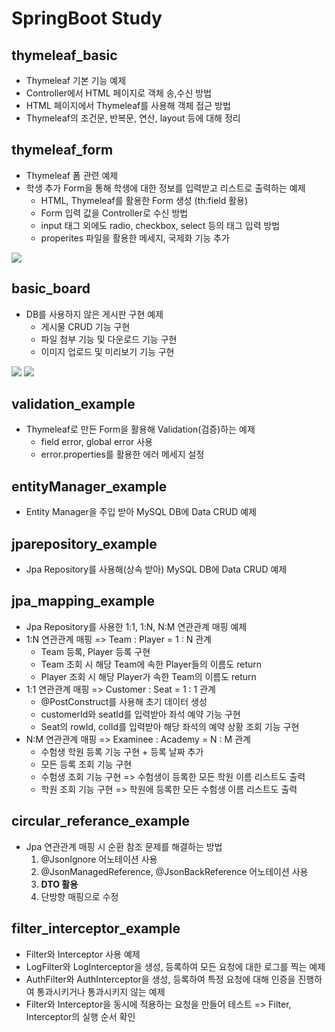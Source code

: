 # SpringBoot Study

## thymeleaf_basic

- Thymeleaf 기본 기능 예제
- Controller에서 HTML 페이지로 객체 송,수신 방법
- HTML 페이지에서 Thymeleaf를 사용해 객체 접근 방법
- Thymeleaf의 조건문, 반복문, 연산, layout 등에 대해 정리

## thymeleaf_form

- Thymeleaf 폼 관련 예제
- 학생 추가 Form을 통해 학생에 대한 정보를 입력받고 리스트로 출력하는 예제
  - HTML, Thymeleaf를 활용한 Form 생성 (th:field 활용)
  - Form 입력 값을 Controller로 수신 방법
  - input 태그 외에도 radio, checkbox, select 등의 태그 입력 방법
  - properites 파일을 활용한 메세지, 국제화 기능 추가 

![](https://blog.kakaocdn.net/dn/b3vfCQ/btrQtRLvUpf/zq3xSmMGiZ3hHKU6YoGbJ0/img.png)

## basic_board

- DB를 사용하지 않은 게시판 구현 예제
  - 게시물 CRUD 기능 구현
  - 파일 첨부 기능 및 다운로드 기능 구현
  - 이미지 업로드 및 미리보기 기능 구현

![](https://blog.kakaocdn.net/dn/3ICS3/btrP7NJztSf/jUO3ejt0zFotaNTSOtGFQ1/img.png)
![](https://blog.kakaocdn.net/dn/bSLJJs/btrRd62noh4/rcTeBCKJJHCe7FkVz4n63K/img.png)

## validation_example

- Thymeleaf로 만든 Form을 활용해 Validation(검증)하는 예제
  - field error, global error 사용
  - error.properties를 활용한 에러 메세지 설정

## entityManager_example

- Entity Manager을 주입 받아 MySQL DB에 Data CRUD 예제

## jparepository_example

- Jpa Repository를 사용해(상속 받아) MySQL DB에 Data CRUD 예제

## jpa_mapping_example

- Jpa Repository를 사용한 1:1, 1:N, N:M 연관관계 매핑 예제
- 1:N 연관관계 매핑 => Team : Player = 1 : N 관계
  - Team 등록, Player 등록 구현
  - Team 조회 시 해당 Team에 속한 Player들의 이름도 return
  - Player 조회 시 해당 Player가 속한 Team의 이름도 return
- 1:1 연관관계 매핑 => Customer : Seat = 1 : 1 관계
  - @PostConstruct를 사용해 초기 데이터 생성
  - customerId와 seatId를 입력받아 좌석 예약 기능 구현
  - Seat의 rowId, colId를 입력받아 해당 좌석의 예약 상황 조회 기능 구현
- N:M 연관관계 매핑 => Examinee : Academy = N : M 관계
  - 수험생 학원 등록 기능 구현 + 등록 날짜 추가
  - 모든 등록 조회 기능 구현
  - 수험생 조회 기능 구현 => 수험생이 등록한 모든 학원 이름 리스트도 출력
  - 학원 조회 기능 구현 => 학원에 등록한 모든 수험생 이름 리스트도 출력

## circular_referance_example

- Jpa 연관관계 매핑 시 순환 참조 문제를 해결하는 방법
  1. @JsonIgnore 어노테이션 사용
  2. @JsonManagedReference, @JsonBackReference 어노테이션 사용
  3. **DTO 활용**
  4. 단방향 매핑으로 수정

## filter_interceptor_example

- Filter와 Interceptor 사용 예제
- LogFilter와 LogInterceptor을 생성, 등록하여 모든 요청에 대한 로그를 찍는 예제
- AuthFilter와 AuthInterceptor을 생성, 등록하여 특정 요청에 대해 인증을 진행하여 통과시키거나 통과시키지 않는 예제
- Filter와 Interceptor을 동시에 적용하는 요청을 만들어 테스트 => Filter, Interceptor의 실행 순서 확인